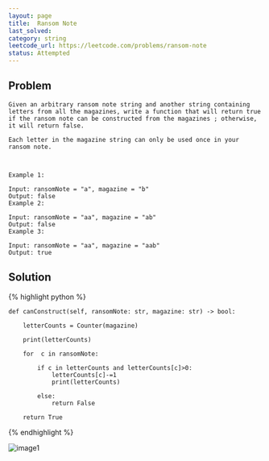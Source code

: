 ```yaml
---
layout: page
title:  Ransom Note
last_solved: 
category: string
leetcode_url: https://leetcode.com/problems/ransom-note
status: Attempted
---
```


Problem
-------

```
Given an arbitrary ransom note string and another string containing letters from all the magazines, write a function that will return true if the ransom note can be constructed from the magazines ; otherwise, it will return false.

Each letter in the magazine string can only be used once in your ransom note.

 

Example 1:

Input: ransomNote = "a", magazine = "b"
Output: false
Example 2:

Input: ransomNote = "aa", magazine = "ab"
Output: false
Example 3:

Input: ransomNote = "aa", magazine = "aab"
Output: true

```

Solution
----------

{% highlight python %}

    def canConstruct(self, ransomNote: str, magazine: str) -> bool:
        
        letterCounts = Counter(magazine)
        
        print(letterCounts)
        
        for  c in ransomNote:
            
            if c in letterCounts and letterCounts[c]>0:
                letterCounts[c]-=1
                print(letterCounts)
                
            else:
                return False
        
        return True

{% endhighlight %}


![image1]()